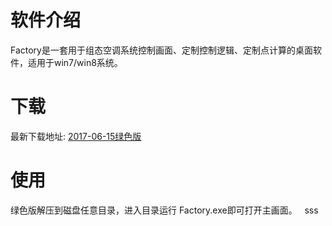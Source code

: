 # 软件介绍 #
  Factory是一套用于组态空调系统控制画面、定制控制逻辑、定制点计算的桌面软件，适用于win7/win8系统。


# 下载 #
  
  最新下载地址: [2017-06-15绿色版](http://139.196.7.223/factory20170615.rar)


# 使用 #
   绿色版解压到磁盘任意目录，进入目录运行 Factory.exe即可打开主画面。
   sss
